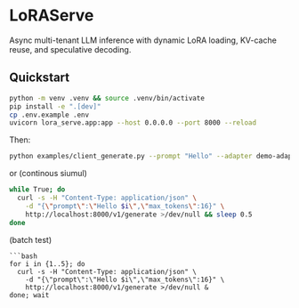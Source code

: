 
# LoRAServe

Async multi-tenant LLM inference with dynamic LoRA loading, KV-cache reuse, and speculative decoding.

## Quickstart

```bash
python -m venv .venv && source .venv/bin/activate
pip install -e ".[dev]"
cp .env.example .env
uvicorn lora_serve.app:app --host 0.0.0.0 --port 8000 --reload
```

Then:
```bash
python examples/client_generate.py --prompt "Hello" --adapter demo-adapter
```
or
(continous siumul)
```bash
while True; do
  curl -s -H "Content-Type: application/json" \
    -d "{\"prompt\":\"Hello $i\",\"max_tokens\":16}" \
    http://localhost:8000/v1/generate >/dev/null && sleep 0.5
done
```

(batch test)
```
```bash
for i in {1..5}; do
  curl -s -H "Content-Type: application/json" \
    -d "{\"prompt\":\"Hello $i\",\"max_tokens\":16}" \
    http://localhost:8000/v1/generate >/dev/null &
done; wait
```



